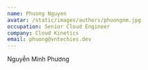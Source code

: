 ```yaml
---
name: Phuong Nguyen
avatar: /static/images/authors/phuongnm.jpg
occupation: Senior Cloud Engineer
company: Cloud Kinetics
email: phuong@vntechies.dev
---
```


Nguyễn Minh Phương
